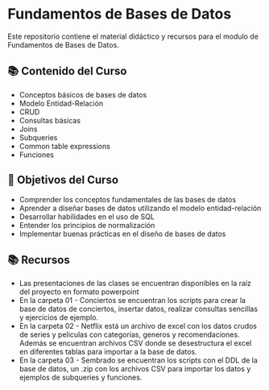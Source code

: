 # Fundamentos de Bases de Datos

Este repositorio contiene el material didáctico y recursos para el modulo de Fundamentos de Bases de Datos.

## 📚 Contenido del Curso

- Conceptos básicos de bases de datos
- Modelo Entidad-Relación
- CRUD
- Consultas básicas
- Joins
- Subqueries
- Common table expressions
- Funciones

## 🎯 Objetivos del Curso

- Comprender los conceptos fundamentales de las bases de datos
- Aprender a diseñar bases de datos utilizando el modelo entidad-relación
- Desarrollar habilidades en el uso de SQL
- Entender los principios de normalización
- Implementar buenas prácticas en el diseño de bases de datos

## 📚 Recursos

- Las presentaciones de las clases se encuentran disponibles en la raíz del proyecto en formato powerpoint
- En la carpeta 01 - Conciertos se encuentran los scripts para crear la base de datos de conciertos, insertar datos, realizar consultas sencillas y ejercicios de ejemplo.
- En la carpeta 02 - Netflix está un archivo de excel con los datos crudos de series y peliculas con categorías, generos y recomendaciones. Además se encuentran archivos CSV donde se desestructura el excel en diferentes tablas para importar a la base de datos.
- En la carpeta 03 - Sembrado se encuentran los scripts con el DDL de la base de datos, un .zip con los archivos CSV para importar los datos y ejemplos de subqueries y funciones.
